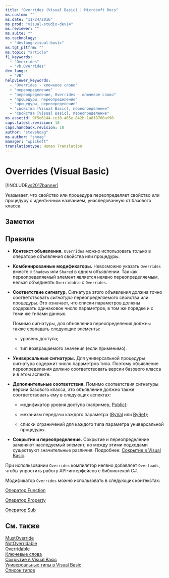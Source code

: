 ```yaml
---
title: "Overrides (Visual Basic) | Microsoft Docs"
ms.custom: ""
ms.date: "11/24/2016"
ms.prod: "visual-studio-dev14"
ms.reviewer: ""
ms.suite: ""
ms.technology: 
  - "devlang-visual-basic"
ms.tgt_pltfrm: ""
ms.topic: "article"
f1_keywords: 
  - "Overrides"
  - "vb.Overrides"
dev_langs: 
  - "VB"
helpviewer_keywords: 
  - "Overrides - ключевое слово"
  - "переопределение"
  - "переопределение, Overrides - ключевое слово"
  - "процедуры, переопределение"
  - "процедуры, переопределение"
  - "свойства [Visual Basic], переопределение"
  - "свойства [Visual Basic], переопределение"
ms.assetid: 9f5e6144-ce10-465e-842b-1a8f8760af90
caps.latest.revision: 18
caps.handback.revision: 18
author: "stevehoag"
ms.author: "shoag"
manager: "wpickett"
translationtype: Human Translation
---
```

# Overrides (Visual Basic)
[!INCLUDE[vs2017banner](../../../csharp/includes/vs2017banner.md)]

Указывает, что свойство или процедура переопределяет свойство или процедуру с идентичным названием, унаследованную от базового класса.  
  
## Заметки  
  
## Правила  
  
-   **Контекст объявления.** `Overrides` можно использовать только в операторе объявления свойства или процедуры.  
  
-   **Комбинированные модификаторы.** Невозможно указать `Overrides` вместе с `Shadows` или `Shared` в одном объявлении.  Так как переопределяемый элемент является неявно переопределяемым, нельзя объединять `Overridable` с `Overrides`.  
  
-   **Соответствие сигнатур.** Сигнатура этого объявления должна точно соответствовать *сигнатуре* переопределяемого свойства или процедуры.  Это означает, что списки параметров должны содержать одинаковое число параметров, в том же порядке и с теми же типами данных.  
  
     Помимо сигнатуры, для объявления переопределения должны также совпадать следующие элементы:  
  
    -   уровень доступа;  
  
    -   тип возвращаемого значения \(если применимо\).  
  
-   **Универсальные сигнатуры.** Для универсальной процедуры сигнатура содержит число параметров типа.  Поэтому объявление переопределения должно соответствовать версии базового класса и в этом аспекте.  
  
-   **Дополнительные соответствия.** Помимо соответствия сигнатуры версии базового класса, это объявление должно также соответствовать ему в следующих аспектах:  
  
    -   модификатор уровня доступа \(например, [Public](../../../visual-basic/language-reference/modifiers/public.md)\);  
  
    -   механизм передачи каждого параметра \([ByVal](../../../visual-basic/language-reference/modifiers/byval.md) или [ByRef](../../../visual-basic/language-reference/modifiers/byref.md)\);  
  
    -   списки ограничений для каждого типа параметра универсальной процедуры.  
  
-   **Сокрытие и переопределение.** Сокрытие и переопределение заменяют наследуемый элемент, но между этими подходами существуют значительные различия.  Подробнее: [Сокрытие в Visual Basic](../../../visual-basic/programming-guide/language-features/declared-elements/shadowing.md).  
  
 При использовании `Overrides` компилятор неявно добавляет `Overloads`, чтобы упростить работу API\-интерфейсов с библиотекой C\#.  
  
 Модификатор `Overrides` можно использовать в следующих контекстах:  
  
 [Оператор Function](../../../visual-basic/language-reference/statements/function-statement.md)  
  
 [Оператор Property](../../../visual-basic/language-reference/statements/property-statement.md)  
  
 [Оператор Sub](../../../visual-basic/language-reference/statements/sub-statement.md)  
  
## См. также  
 [MustOverride](../../../visual-basic/language-reference/modifiers/mustoverride.md)   
 [NotOverridable](../../../visual-basic/language-reference/modifiers/notoverridable.md)   
 [Overridable](../../../visual-basic/language-reference/modifiers/overridable.md)   
 [Ключевые слова](../../../visual-basic/language-reference/keywords/index.md)   
 [Сокрытие в Visual Basic](../../../visual-basic/programming-guide/language-features/declared-elements/shadowing.md)   
 [Универсальные типы в Visual Basic](../../../visual-basic/programming-guide/language-features/data-types/generic-types.md)   
 [Список типов](../../../visual-basic/language-reference/statements/type-list.md)